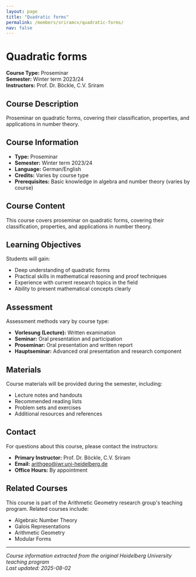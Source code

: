 ```yaml
---
layout: page
title: "Quadratic forms"
permalink: /members/sriramcv/quadratic-forms/
nav: false
---
```


# Quadratic forms

**Course Type:** Proseminar  
**Semester:** Winter term 2023/24  
**Instructors:** Prof. Dr. Böckle, C.V. Sriram

## Course Description

Proseminar on quadratic forms, covering their classification, properties, and applications in number theory.

## Course Information

- **Type:** Proseminar
- **Semester:** Winter term 2023/24
- **Language:** German/English
- **Credits:** Varies by course type
- **Prerequisites:** Basic knowledge in algebra and number theory (varies by course)

## Course Content

This course covers proseminar on quadratic forms, covering their classification, properties, and applications in number theory.

## Learning Objectives

Students will gain:
- Deep understanding of quadratic forms
- Practical skills in mathematical reasoning and proof techniques
- Experience with current research topics in the field
- Ability to present mathematical concepts clearly

## Assessment

Assessment methods vary by course type:
- **Vorlesung (Lecture):** Written examination
- **Seminar:** Oral presentation and participation
- **Proseminar:** Oral presentation and written report
- **Hauptseminar:** Advanced oral presentation and research component

## Materials

Course materials will be provided during the semester, including:
- Lecture notes and handouts
- Recommended reading lists
- Problem sets and exercises
- Additional resources and references

## Contact

For questions about this course, please contact the instructors:
- **Primary Instructor:** Prof. Dr. Böckle, C.V. Sriram
- **Email:** arithgeo@iwr.uni-heidelberg.de
- **Office Hours:** By appointment

## Related Courses

This course is part of the Arithmetic Geometry research group's teaching program. Related courses include:
- Algebraic Number Theory
- Galois Representations
- Arithmetic Geometry
- Modular Forms

---

*Course information extracted from the original Heidelberg University teaching program*  
*Last updated: 2025-08-02*
